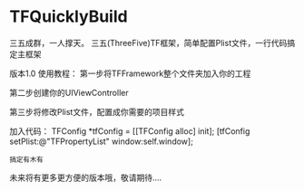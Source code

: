 # TFQuicklyBuild
三五成群，一人撑天。
三五(ThreeFive)TF框架，简单配置Plist文件，一行代码搞定主框架

版本1.0
使用教程：
第一步将TFFramework整个文件夹加入你的工程


第二步创建你的UIViewController


第三步将修改Plist文件，配置成你需要的项目样式

加入代码：
    TFConfig *tfConfig  = [[TFConfig alloc] init];
    [tfConfig setPlist:@"TFPropertyList" window:self.window];
    
    
    搞定有木有

未来将有更多更方便的版本哦，敬请期待....

